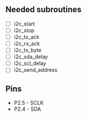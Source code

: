 
## Needed subroutines

- [ ] i2c_start
- [ ] i2c_stop
- [ ] i2c_tx_ack
- [ ] i2c_rx_ack
- [ ] i2c_tx_byte
- [ ] i2c_sda_delay
- [ ] i2c_scl_delay
- [ ] i2c_send_address

## Pins
 - P2.5 - SCLK
 - P2.4 - SDA
